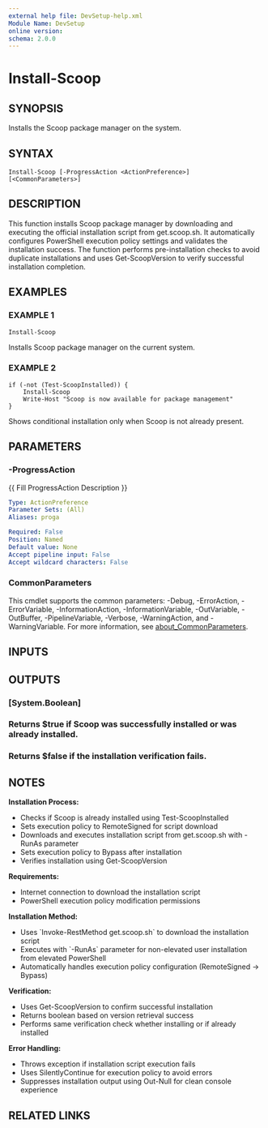 ```yaml
---
external help file: DevSetup-help.xml
Module Name: DevSetup
online version:
schema: 2.0.0
---
```


# Install-Scoop

## SYNOPSIS
Installs the Scoop package manager on the system.

## SYNTAX

```
Install-Scoop [-ProgressAction <ActionPreference>] [<CommonParameters>]
```

## DESCRIPTION
This function installs Scoop package manager by downloading and executing the official installation script
from get.scoop.sh.
It automatically configures PowerShell execution policy settings and validates the
installation success.
The function performs pre-installation checks to avoid duplicate installations
and uses Get-ScoopVersion to verify successful installation completion.

## EXAMPLES

### EXAMPLE 1
```
Install-Scoop
```

Installs Scoop package manager on the current system.

### EXAMPLE 2
```
if (-not (Test-ScoopInstalled)) {
    Install-Scoop
    Write-Host "Scoop is now available for package management"
}
```

Shows conditional installation only when Scoop is not already present.

## PARAMETERS

### -ProgressAction
{{ Fill ProgressAction Description }}

```yaml
Type: ActionPreference
Parameter Sets: (All)
Aliases: proga

Required: False
Position: Named
Default value: None
Accept pipeline input: False
Accept wildcard characters: False
```

### CommonParameters
This cmdlet supports the common parameters: -Debug, -ErrorAction, -ErrorVariable, -InformationAction, -InformationVariable, -OutVariable, -OutBuffer, -PipelineVariable, -Verbose, -WarningAction, and -WarningVariable. For more information, see [about_CommonParameters](http://go.microsoft.com/fwlink/?LinkID=113216).

## INPUTS

## OUTPUTS

### [System.Boolean]
### Returns $true if Scoop was successfully installed or was already installed.
### Returns $false if the installation verification fails.
## NOTES
**Installation Process:**
- Checks if Scoop is already installed using Test-ScoopInstalled
- Sets execution policy to RemoteSigned for script download
- Downloads and executes installation script from get.scoop.sh with -RunAs parameter
- Sets execution policy to Bypass after installation
- Verifies installation using Get-ScoopVersion

**Requirements:**
- Internet connection to download the installation script
- PowerShell execution policy modification permissions

**Installation Method:**
- Uses \`Invoke-RestMethod get.scoop.sh\` to download the installation script
- Executes with \`-RunAs\` parameter for non-elevated user installation from elevated PowerShell
- Automatically handles execution policy configuration (RemoteSigned → Bypass)

**Verification:**
- Uses Get-ScoopVersion to confirm successful installation
- Returns boolean based on version retrieval success
- Performs same verification check whether installing or if already installed

**Error Handling:**
- Throws exception if installation script execution fails
- Uses SilentlyContinue for execution policy to avoid errors
- Suppresses installation output using Out-Null for clean console experience

## RELATED LINKS
